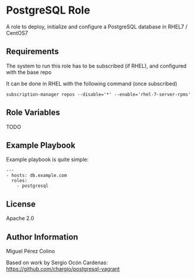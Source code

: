 PostgreSQL Role
=========

A role to deploy, initialize and configure a PostgreSQL database in RHEL7 / CentOS7

Requirements
------------

The system to run this role has to be subscribed (if RHEL), and configured with the base repo

It can be done in RHEL with the following command (once subscribed)
```
subscription-manager repos --disable='*' --enable='rhel-7-server-rpms'
```

Role Variables
--------------

TODO

Example Playbook
----------------

Example playbook is quite simple:

    ---
    - hosts: db.example.com
      roles:
        - postgresql

License
-------

Apache 2.0

Author Information
------------------

Miguel Pérez Colino 

Based on work by Sergio Ocón Cardenas:
https://github.com/chargio/postgresql-vagrant

